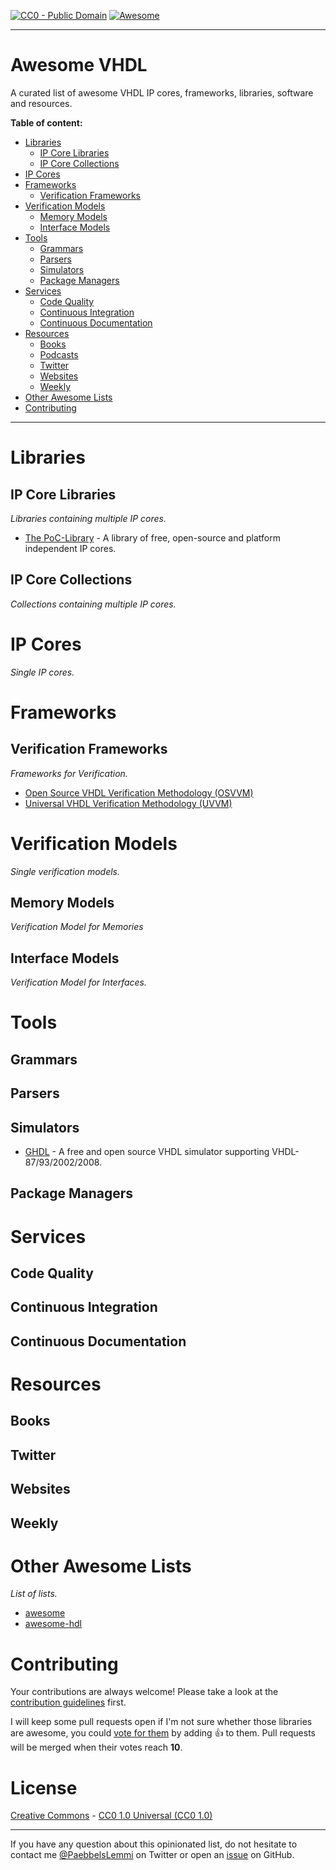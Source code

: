 [![CC0 - Public Domain](https://img.shields.io/github/license/vhdl/awesome-vhdl.svg)](https://github.com/VHDL/awesome-vhdl/blob/master/LICENSE.md)
[![Awesome](https://awesome.re/badge.svg)](https://awesome.re)

--------------------------------------------------------------------------------

# Awesome VHDL

A curated list of awesome VHDL IP cores, frameworks, libraries, software and resources.


**Table of content:**

- [Libraries](#libraries)
    - [IP Core Libraries](#ip-core-libraries)
    - [IP Core Collections](#ip-core-collections)
- [IP Cores](#ip-cores)
- [Frameworks](#frameworks)
    - [Verification Frameworks](#verification-frameworks)
- [Verification Models](#verification-models)
    - [Memory Models](#memory-models)
    - [Interface Models](#interface-models)
- [Tools](#tools)
    - [Grammars](#grammers)
    - [Parsers](#parsers)
    - [Simulators](#simulators)
    - [Package Managers](#package-managers)
- [Services](#services)
    - [Code Quality](#code-quality)
    - [Continuous Integration](#continuous-integration)
    - [Continuous Documentation](#continuous-documentation)
- [Resources](#resources)
    - [Books](#books)
    - [Podcasts](#podcasts)
    - [Twitter](#twitter)
    - [Websites](#websites)
    - [Weekly](#weekly)
- [Other Awesome Lists](#other-awesome-lists)
- [Contributing](#contributing)


--------------------------------------------------------------------------------

# Libraries

## IP Core Libraries

*Libraries containing multiple IP cores.*

* [The PoC-Library](https://github.com/VLSI-EDA/PoC) - A library of free, open-source and platform independent IP cores.




## IP Core Collections

*Collections containing multiple IP cores.*




# IP Cores

*Single IP cores.*




# Frameworks

## Verification Frameworks

*Frameworks for Verification.*

* [Open Source VHDL Verification Methodology (OSVVM)](https://github.com/OSVVM/OSVVM)
* [Universal VHDL Verification Methodology (UVVM)](https://github.com/UVVM/UVVM)




# Verification Models

*Single verification models.*

## Memory Models

*Verification Model for Memories*



## Interface Models

*Verification Model for Interfaces.*



# Tools

## Grammars




## Parsers


## Simulators

* [GHDL](https://github.com/ghdl/ghdl) - A free and open source VHDL simulator supporting VHDL-87/93/2002/2008.


## Package Managers




# Services

## Code Quality


## Continuous Integration


## Continuous Documentation




# Resources

## Books


## Twitter


## Websites


## Weekly




# Other Awesome Lists

*List of lists.*

* [awesome](https://github.com/sindresorhus/awesome)
* [awesome-hdl](https://github.com/drom/awesome-hdl)




# Contributing

Your contributions are always welcome! Please take a look at the [contribution guidelines](https://github.com/vhdl/awesome-vhdl/blob/master/CONTRIBUTING.md) first.

I will keep some pull requests open if I'm not sure whether those libraries are
awesome, you could [vote for them](https://github.com/vhdl/awesome-vhdl/pulls)
by adding :+1: to them. Pull requests will be merged when their votes reach **10**.




# License

[Creative Commons](https://creativecommons.org/) - [CC0 1.0 Universal (CC0 1.0)](https://creativecommons.org/publicdomain/zero/1.0/deed)


--------------------------------------------------------------------------------

If you have any question about this opinionated list, do not hesitate to contact
me [@PaebbelsLemmi](https://twitter.com/PaebbelsLemmi) on Twitter or open an [issue](https://github.com/VHDL/awesome-vhdl/issues/new)
on GitHub.
